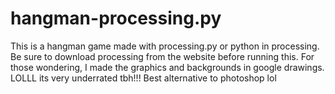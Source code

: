 # hangman-processing.py
This is a hangman game made with processing.py or python in processing. Be sure to download processing from the website before running this. 
For those wondering, I made the graphics and backgrounds in google drawings. LOLLL its very underrated tbh!!! Best alternative to photoshop lol
